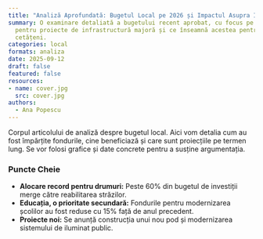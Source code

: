 ```yaml
---
title: "Analiză Aprofundată: Bugetul Local pe 2026 și Impactul Asupra Infrastructurii"
summary: O examinare detaliată a bugetului recent aprobat, cu focus pe alocările
  pentru proiecte de infrastructură majoră și ce înseamnă acestea pentru
  cetățeni.
categories: local
formats: analiza
date: 2025-09-12
draft: false
featured: false
resources:
- name: cover.jpg
  src: cover.jpg
authors:
  - Ana Popescu
---
```


Corpul articolului de analiză despre bugetul local. Aici vom detalia cum au fost împărțite fondurile, cine beneficiază și care sunt proiecțiile pe termen lung. Se vor folosi grafice și date concrete pentru a susține argumentația.

### Puncte Cheie

- **Alocare record pentru drumuri:** Peste 60% din bugetul de investiții merge către reabilitarea străzilor.
- **Educația, o prioritate secundară:** Fondurile pentru modernizarea școlilor au fost reduse cu 15% față de anul precedent.
- **Proiecte noi:** Se anunță construcția unui nou pod și modernizarea sistemului de iluminat public.
